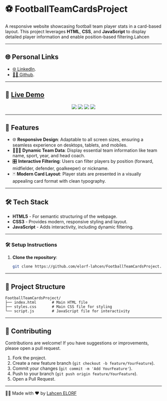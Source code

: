 # ⚽ FootballTeamCardsProject

A responsive website showcasing football team player stats in a card-based layout. This project leverages **HTML**, **CSS**, and **JavaScript** to display detailed player information and enable position-based filtering.Lahcen

---

## 🌐 Personal Links
- [🌐 LinkedIn](https://www.linkedin.com/in/lahcenelorf/).
- [👨‍💻 Github](https://github.com/ELORF-Lahcen).

---

## 🔗 [Live Demo](https://elorf-lahcen.github.io/FootballTeamCardsProject/)
<div align="center">
    <img src="https://img.shields.io/badge/HTML-5-orange?style=for-the-badge&logo=html5&logoColor=white" />
    <img src="https://img.shields.io/badge/CSS-3-blue?style=for-the-badge&logo=css3&logoColor=white" />
    <img src="https://img.shields.io/badge/JavaScript-yellow?style=for-the-badge&logo=javascript&logoColor=black" />
    <img src="https://img.shields.io/badge/Responsive%20Design-Mobile%20Friendly-blueviolet?style=for-the-badge&logo=responsive&logoColor=white" />
</div>

---

## 📌 Features

- 🌐 **Responsive Design**: Adaptable to all screen sizes, ensuring a seamless experience on desktops, tablets, and mobiles.
- 🧑‍🤝‍🧑 **Dynamic Team Data**: Display essential team information like team name, sport, year, and head coach.
- 🎛️ **Interactive Filtering**: Users can filter players by position (forward, midfielder, defender, goalkeeper) or nickname.
- 🃏 **Modern Card Layout**: Player stats are presented in a visually appealing card format with clean typography.

---

## 🛠️ Tech Stack

- **HTML5** - For semantic structuring of the webpage.
- **CSS3** - Provides modern, responsive styling and layout.
- **JavaScript** - Adds interactivity, including dynamic filtering.

---

### 🛠️ Setup Instructions

1. **Clone the repository**:
   ```bash
   git clone https://github.com/elorf-lahcen/FootballTeamCardsProject.git

--- 

## 📂 Project Structure

```plaintext
FootballTeamCardsProject/
├── index.html       # Main HTML file
├── styles.css       # Main CSS file for styling
└── script.js        # JavaScript file for interactivity
```

---

## 🤝 Contributing

Contributions are welcome! If you have suggestions or improvements, please open a pull request.

1. Fork the project.
2. Create a new feature branch (`git checkout -b feature/YourFeature`).
3. Commit your changes (`git commit -m 'Add YourFeature'`).
4. Push to your branch (`git push origin feature/YourFeature`).
5. Open a Pull Request.

---

👨‍💻 Made with ❤️ by [Lahcen ELORF](https://github.com/elorf-lahcen)
